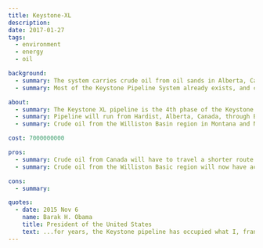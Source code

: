 ```yaml
---
title: Keystone-XL
description:
date: 2017-01-27
tags:
  - environment
  - energy
  - oil

background:
  - summary: The system carries crude oil from oil sands in Alberta, Canada to storage facilities in Oklahoma and to refineries in the Gulf Coast area.
  - summary: Most of the Keystone Pipeline System already exists, and can carry upto 600,000 barrels of oil per day

about:
  - summary: The Keystone XL pipeline is the 4th phase of the Keystone Pipeline System
  - summary: Pipeline will run from Hardist, Alberta, Canada, through Baker, Montana, and connects with the rest of the system at Steele City, Nebraska
  - summary: Crude oil from the Williston Basin region in Montana and North Dakota will be added to the pipeline as well (from Baker, Montana)

cost: 7000000000

pros:
  - summary: Crude oil from Canada will have to travel a shorter route
  - summary: Crude oil from the Williston Basic region will now have access to the system

cons:
  - summary:

quotes:
  - date: 2015 Nov 6
    name: Barak H. Obama
    title: President of the United States
    text: ...for years, the Keystone pipeline has occupied what I, frankly, consider an overinflated role in our political discourse. It became a symbol too often used as a campaign cudgel by both parties rather than a serious policy matter. And all of this obscured the fact that this pipeline would neither be a silver bullet for the economy, as was promised by some, nor the express lane to climate disaster proclaimed by others...
---
```

